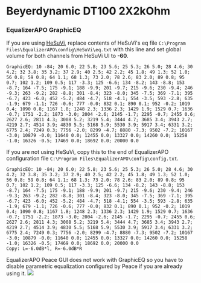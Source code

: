 # Beyerdynamic DT100 2X2kOhm
### EqualizerAPO GraphicEQ
If you are using [HeSuVi](https://sourceforge.net/projects/hesuvi/), replace contents of HeSuVi's eq file `C:\Program Files\EqualizerAPO\config\HeSuVi\eq.txt` with this line and set global volume for both channels from HeSuVi UI to **-60**.
```
GraphicEQ: 10 -84; 20 6.0; 22 5.8; 23 5.6; 25 5.3; 26 5.0; 28 4.6; 30 4.2; 32 3.8; 35 3.2; 37 2.9; 40 2.5; 42 2.2; 45 1.8; 49 1.3; 52 1.0; 56 0.8; 59 0.8; 64 1.1; 68 1.3; 73 2.0; 78 2.6; 83 2.0; 89 0.8; 95 0.7; 102 1.2; 109 0.5; 117 -3.3; 125 -6.6; 134 -8.2; 143 -8.8; 153 -8.7; 164 -7.5; 175 -9.1; 188 -9.9; 201 -9.7; 215 -9.6; 230 -9.4; 246 -9.3; 263 -9.2; 282 -8.8; 301 -8.4; 323 -8.0; 345 -7.5; 369 -7.1; 395 -6.7; 423 -6.0; 452 -5.2; 484 -4.7; 518 -4.1; 554 -3.5; 593 -2.8; 635 -1.9; 679 -1.1; 726 -0.6; 777 -0.0; 832 0.1; 890 0.1; 952 -0.2; 1019 0.4; 1090 0.8; 1167 1.8; 1248 2.3; 1336 2.3; 1429 1.9; 1529 0.7; 1636 -0.7; 1751 -2.2; 1873 -3.0; 2004 -2.6; 2145 -1.7; 2295 -0.7; 2455 0.6; 2627 2.6; 2811 4.3; 3008 5.2; 3219 5.4; 3444 4.7; 3685 3.4; 3943 2.7; 4219 2.7; 4514 3.9; 4830 5.5; 5168 5.9; 5530 3.9; 5917 3.4; 6331 3.2; 6775 2.4; 7249 0.3; 7756 -2.0; 8299 -4.7; 8880 -7.3; 9502 -7.2; 10167 -3.0; 10879 -0.0; 11640 0.0; 12455 0.0; 13327 0.0; 14260 0.0; 15258 -1.0; 16326 -0.5; 17469 0.0; 18692 0.0; 20000 0.0
```
If you are not using HeSuVi, copy this to the end of EqualizerAPO configuration file `C:\Program Files\EqualizerAPO\config\config.txt`.
```
GraphicEQ: 10 -84; 20 6.0; 22 5.8; 23 5.6; 25 5.3; 26 5.0; 28 4.6; 30 4.2; 32 3.8; 35 3.2; 37 2.9; 40 2.5; 42 2.2; 45 1.8; 49 1.3; 52 1.0; 56 0.8; 59 0.8; 64 1.1; 68 1.3; 73 2.0; 78 2.6; 83 2.0; 89 0.8; 95 0.7; 102 1.2; 109 0.5; 117 -3.3; 125 -6.6; 134 -8.2; 143 -8.8; 153 -8.7; 164 -7.5; 175 -9.1; 188 -9.9; 201 -9.7; 215 -9.6; 230 -9.4; 246 -9.3; 263 -9.2; 282 -8.8; 301 -8.4; 323 -8.0; 345 -7.5; 369 -7.1; 395 -6.7; 423 -6.0; 452 -5.2; 484 -4.7; 518 -4.1; 554 -3.5; 593 -2.8; 635 -1.9; 679 -1.1; 726 -0.6; 777 -0.0; 832 0.1; 890 0.1; 952 -0.2; 1019 0.4; 1090 0.8; 1167 1.8; 1248 2.3; 1336 2.3; 1429 1.9; 1529 0.7; 1636 -0.7; 1751 -2.2; 1873 -3.0; 2004 -2.6; 2145 -1.7; 2295 -0.7; 2455 0.6; 2627 2.6; 2811 4.3; 3008 5.2; 3219 5.4; 3444 4.7; 3685 3.4; 3943 2.7; 4219 2.7; 4514 3.9; 4830 5.5; 5168 5.9; 5530 3.9; 5917 3.4; 6331 3.2; 6775 2.4; 7249 0.3; 7756 -2.0; 8299 -4.7; 8880 -7.3; 9502 -7.2; 10167 -3.0; 10879 -0.0; 11640 0.0; 12455 0.0; 13327 0.0; 14260 0.0; 15258 -1.0; 16326 -0.5; 17469 0.0; 18692 0.0; 20000 0.0
Copy: L=-6.0dB*l, R=-6.0dB*R
```
EqualizerAPO Peace GUI does not work with GraphicEQ so you have to disable parametric equalization configured by Peace if you are already using it.
![](https://raw.githubusercontent.com/jaakkopasanen/AutoEq/master/results/Sonoma%20Model%20One/innerfidelity/onear/Beyerdynamic%20DT100%202X2kOhm/Beyerdynamic%20DT100%202X2kOhm.png)
